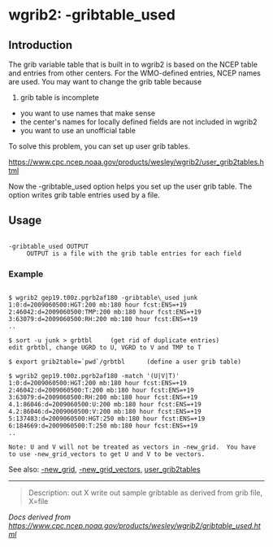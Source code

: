 # wgrib2: -gribtable_used

## Introduction

The grib variable table that is built in to wgrib2 is based on the NCEP table
and entries from other centers. For the WMO-defined entries, NCEP
names are used. You may want to change the grib table because

1. grib table is incomplete

- you want to use names that make sense
- the center's names for locally defined fields are not included in wgrib2
- you want to use an unofficial table

To solve this problem, you can set up user grib tables.

<https://www.cpc.ncep.noaa.gov/products/wesley/wgrib2/user_grib2tables.html>

Now the -gribtable_used option helps you set up the user
grib table. The option writes grib table entries used by a file.

## Usage

```

-gribtable_used OUTPUT
     OUTPUT is a file with the grib table entries for each field

```

### Example

```

$ wgrib2 gep19.t00z.pgrb2af180 -gribtable\_used junk
1:0:d=2009060500:HGT:200 mb:180 hour fcst:ENS=+19
2:46042:d=2009060500:TMP:200 mb:180 hour fcst:ENS=+19
3:63079:d=2009060500:RH:200 mb:180 hour fcst:ENS=+19
..

$ sort -u junk > grbtbl     (get rid of duplicate entries)
edit grbtbl, change UGRD to U, VGRD to V and TMP to T

$ export grib2table=`pwd`/grbtbl      (define a user grib table)

$ wgrib2 gep19.t00z.pgrb2af180 -match '(U|V|T)'
1:0:d=2009060500:HGT:200 mb:180 hour fcst:ENS=+19
2:46042:d=2009060500:T:200 mb:180 hour fcst:ENS=+19
3:63079:d=2009060500:RH:200 mb:180 hour fcst:ENS=+19
4.1:86046:d=2009060500:U:200 mb:180 hour fcst:ENS=+19
4.2:86046:d=2009060500:V:200 mb:180 hour fcst:ENS=+19
5:137483:d=2009060500:HGT:250 mb:180 hour fcst:ENS=+19
6:184669:d=2009060500:T:250 mb:180 hour fcst:ENS=+19
..

Note: U and V will not be treated as vectors in -new_grid.  You have
to use -new_grid_vectors to get U and V to be vectors.

```

See also: [-new_grid](./new_grid.html),
[-new_grid_vectors](./new_grid_vectors.html),
[user_grib2tables](https://www.cpc.ncep.noaa.gov/products/wesley/wgrib2/user_grib2tables.html)

---

> Description: out X write out sample gribtable as derived from grib file, X=file

_Docs derived from <https://www.cpc.ncep.noaa.gov/products/wesley/wgrib2/gribtable_used.html>_
